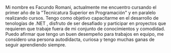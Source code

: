 
Mi nombre es Facundo Romani, actualmente me encuentro cursando el primer año de la "Tecnicatura Superior en Programación" y en paralelo realizando cursos. Tengo como objetivo capacitarme en el desarrollo de tenologías de .NET , disfruto de ser desafiado y participar en proyectos que requieren que trabaje fuera de mi conjunto de conocimientos y comodidad. Puedo afirmar que tengo un buen desempeño para trabajos en equipo, me considero una persona autodidacta, curiosa y tengo muchas ganas de seguir aprendiendo siempre.


